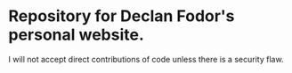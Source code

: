 # Repository for Declan Fodor's personal website.

I will not accept direct contributions of code unless there is a security flaw.
